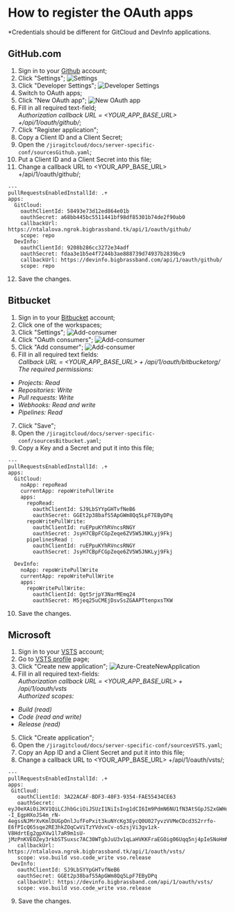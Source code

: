 # How to register the OAuth apps
*Credentials should be different for GitCloud and DevInfo applications.

##  GitHub.com


1.	Sign in to your <a href="https://github.com/" target="_blank">Github</a> account;
2.	Click "Settings"; ![Settings](images/Settings-GitHub%20.png)
3.	Click "Developer Settings"; ![Developer Settings](images/Developer-settings.png)
4.	Switch to OAuth apps;
5.	Click "New OAuth app"; ![New OAuth app](images/New-OAuth-App%20.png)
6.	Fill in all required text-field;  
*Authorization callback URL = <YOUR_APP_BASE_URL> +/api/1/oauth/github/*;
7.	Click "Register application";
8.	Copy a Client ID and a Client Secret;
9.	Open the `/jiragitcloud/docs/server-specific-conf/sourcesGithub.yaml`;
10.	Put a Client ID and a Client Secret into this file;
11.	Change a callback URL to <YOUR_APP_BASE_URL> +/api/1/oauth/github/;
     
```
---
pullRequestsEnabledInstallId: .+
apps:
  GitCloud:
    oauthClientId: 58493e73d12ed864e01b
    oauthSecret: a68bb445bc5511441bf98df85301b74de2f90ab0
    callbackUrl: https://ntalalova.ngrok.bigbrassband.tk/api/1/oauth/github/
    scope: repo
  DevInfo:
    oauthClientId: 9208b286cc3272e34adf
    oauthSecret: fdaa3e1b5e4f7244b3ae888739d74937b2839bc9
    callbackUrl: https://devinfo.bigbrassband.com/api/1/oauth/github/
    scope: repo
 ```
  
12.	Save the changes.


##  Bitbucket


1.	Sign in to your <a href="https://bitbucket.org/" target="_blank">Bitbucket</a> account;
2.	Сlick one of the workspaces;    
3.	Click "Settings";  ![Add-consumer](images/Settings-Bitbucket.png)  
4.	Click "OAuth consumers";   ![Add-consumer](images/OAuth-consumers.png)  
5.	Click "Add consumer";  ![Add-consumer](images/Add%20consumer.png)  
6.	Fill in all required text fields:  
*Callback URL = <YOUR_APP_BASE_URL> + /api/1/oauth/bitbucketorg/*  
*The required permissions:*  
* *Projects: Read*  
* *Repositories: Write* 
* *Pull requests: Write*  
* *Webhooks: Read and write*
* *Pipelines: Read*
7.	Click "Save";
8.	Open the `/jiragitcloud/docs/server-specific-conf/sourcesBitbucket.yaml`;
9.	Сopy a Key and a Secret and put it into this file;
         
```
---
pullRequestsEnabledInstallId: .+
apps:
  GitCloud:
    noApp: repoRead
    currentApp: repoWritePullWrite
    apps:
      repoRead:
        oauthClientId: SJ9LbSYYpGHTvfNeB6
        oauthSecret: GGEt2p38bafS5ApGWm8Qq5LpF7EByDPq
      repoWritePullWrite:
        oauthClientId: ruEPpuKYhRVncsRNGY
        oauthSecret: JsyH7CBpFCGpZeqe6ZV5W5JNKLyj9Fkj
      pipelinesRead :
        oauthClientId: ruEPpuKYhRVncsRNGY
        oauthSecret: JsyH7CBpFCGpZeqe6ZV5W5JNKLyj9Fkj
  
  DevInfo:
    noApp: repoWritePullWrite
    currentApp: repoWritePullWrite
    apps:
      repoWritePullWrite:
        oauthClientId: Qgt5rjpY3NarMEmq24
        oauthSecret: M5jeq25uCMEjDsvSsZGAAPTtenpxsTKW
  ```    

10.	Save the changes.


##  Microsoft

1.	Sign in to your <a href="https://azure.microsoft.com/en-us/services/devops/" target="_blank">VSTS</a> account;
2.	Go to <a href="https://aex.dev.azure.com/me?mkt=en-US&campaign=o~msft~old~vsts~profile" target="_blank">VSTS profile</a> page;
3.	Сlick "Create new application"; ![Azure-CreateNewApplication](images/Azure-CreateNewApplication.png)
4.	Fill in all required text-fields:  
*Authorization callback URL = <YOUR_APP_BASE_URL> + /api/1/oauth/vsts*  
*Authorized scopes:*  
  * *Build (read)*
  * *Code (read and write)*  
  * *Release (read)*
5.	Click "Create application";
6.	Open the `/jiragitcloud/docs/server-specific-conf/sourcesVSTS.yaml`;
7.	Copy an App ID and a Client Secret and put it into this file;
8.	Change a callback URL to <YOUR_APP_BASE_URL> +/api/1/oauth/vsts/;  
  
 ```
---
pullRequestsEnabledInstallId: .+
apps:
  GitCloud:
    oauthClientId: 3A22ACAF-BDF3-40F3-9354-FAE55434CE63
    oauthSecret: eyJ0eXAiOiJKV1QiLCJhbGciOiJSUzI1NiIsIng1dCI6Im9PdmN6NU1fN3AtSGpJS2xGWHo5M3VfVjBabyJ9.eyJjaWQiOiIzYTIyYWNhZi1iZGYzLTQwZjMtOTM1NC1mYWU1NTQzNGNlNjMiLCJjc2kiOiIxZWJkYjA4MC04MjI4LTRiYTQtYTRjZC01YzNmMjIxZTFmNzAiLCJuYW1laWQiOiI0MjRiMmVmOS0xMWJhLTYxODAtYWRhYi0zOGY3MzQwMDg0MDQiLCJpc3MiOiJhcHAudnN0b2tlbi52aXN1YWxzdHVkaW8uY29tIiwiYXVkIjoiYXBwLnZzdG9rZW4udmlzdWFsc3R1ZGlvLmNvbSIsIm5iZiI6MTY0NjgwNDg0NywiZXhwIjoxODA0NTcxMjQ3fQ.HqGtmbo_2cXaLKVukhpwgClciCeTv9--I_EgpHXoJS4m_rN-4egssNJMrXvKmlDUGpOnlJufFoPxit3kuNYcKg3EycQ0U027yvzVVMeCDcd3S2rrfo-E6fPIcQ65sqe2RE3hkZOqCwViTzYVdvxCv-o5zsjVi3gv1zk-V8HdrtEg2gpXVw1l7aR9m1sU-jMzPnKVEOZey3rkbSTSuxsc7AC30WTgbJuU3v1qLaHVKKFraEGOig06Uqq5nj4pIeSNoHmMkGUiqwD72tUnfUZnQM5gSRUaxLGNkgwurehml_YN35oYNLQZTtcb0WfN_4sT8ayZvZu_V6JAh00NNhO1rw 
    callbackUrl: https://ntalalova.ngrok.bigbrassband.tk/api/1/oauth/vsts/
    scope: vso.build vso.code_write vso.release
  DevInfo:
    oauthClientId: SJ9LbSYYpGHTvfNeB6
    oauthSecret: GGEt2p38bafS5ApGWm8Qq5LpF7EByDPq
    callbackUrl: https://devinfo.bigbrassband.com/api/1/oauth/vsts/
    scope: vso.build vso.code_write vso.release
  ```  

9.	Save the changes.
